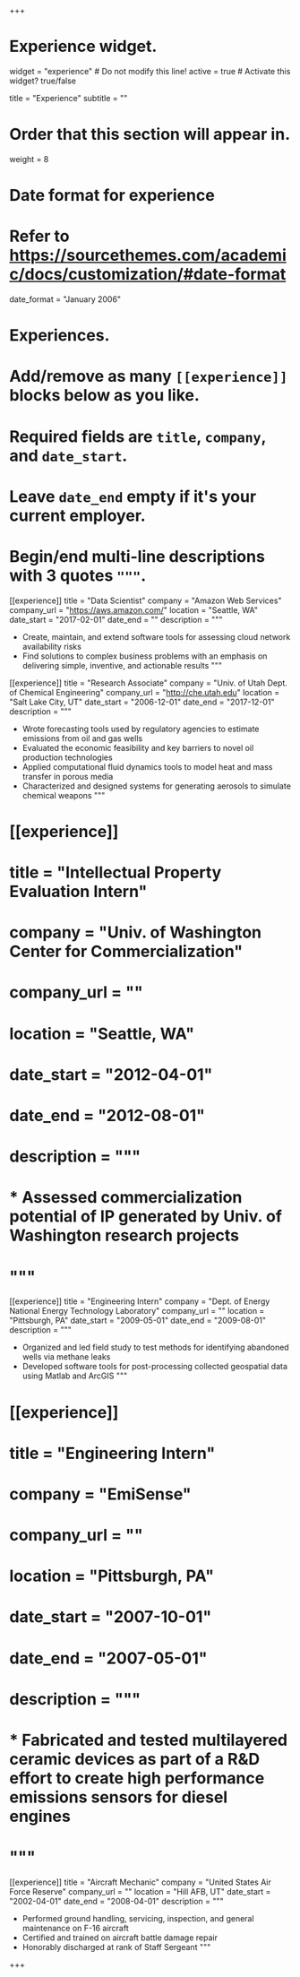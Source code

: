 +++
# Experience widget.
widget = "experience"  # Do not modify this line!
active = true  # Activate this widget? true/false

title = "Experience"
subtitle = ""

# Order that this section will appear in.
weight = 8

# Date format for experience
#   Refer to https://sourcethemes.com/academic/docs/customization/#date-format
date_format = "January 2006"

# Experiences.
#   Add/remove as many `[[experience]]` blocks below as you like.
#   Required fields are `title`, `company`, and `date_start`.
#   Leave `date_end` empty if it's your current employer.
#   Begin/end multi-line descriptions with 3 quotes `"""`.
[[experience]]
  title = "Data Scientist"
  company = "Amazon Web Services"
  company_url = "https://aws.amazon.com/"
  location = "Seattle, WA"
  date_start = "2017-02-01"
  date_end = ""
  description = """
  * Create, maintain, and extend software tools for assessing cloud network availability risks
  * Find solutions to complex business problems with an emphasis on delivering simple, inventive, and actionable results
  """

[[experience]]
  title = "Research Associate"
  company = "Univ. of Utah Dept. of Chemical Engineering"
  company_url = "http://che.utah.edu"
  location = "Salt Lake City, UT"
  date_start = "2006-12-01"
  date_end = "2017-12-01"
  description = """
  * Wrote forecasting tools used by regulatory agencies to estimate emissions from oil and gas wells
  * Evaluated the economic feasibility and key barriers to novel oil production technologies
  * Applied computational fluid dynamics tools to model heat and mass transfer in porous media
  * Characterized and designed systems for generating aerosols to simulate chemical weapons
  """

# [[experience]]
#   title = "Intellectual Property Evaluation Intern"
#   company = "Univ. of Washington Center for Commercialization"
#   company_url = ""
#   location = "Seattle, WA"
#   date_start = "2012-04-01"
#   date_end = "2012-08-01"
#   description = """
#   * Assessed commercialization potential of IP generated by Univ. of Washington research projects
#   """

[[experience]]
  title = "Engineering Intern"
  company = "Dept. of Energy National Energy Technology Laboratory"
  company_url = ""
  location = "Pittsburgh, PA"
  date_start = "2009-05-01"
  date_end = "2009-08-01"
  description = """
  * Organized and led field study to test methods for identifying abandoned wells via methane leaks
  * Developed software tools for post-processing collected geospatial data using Matlab and ArcGIS
  """

# [[experience]]
#   title = "Engineering Intern"
#   company = "EmiSense"
#   company_url = ""
#   location = "Pittsburgh, PA"
#   date_start = "2007-10-01"
#   date_end = "2007-05-01"
#   description = """
#   * Fabricated and tested multilayered ceramic devices as part of a R&D effort to create high performance emissions sensors for diesel engines
#   """

[[experience]]
  title = "Aircraft Mechanic"
  company = "United States Air Force Reserve"
  company_url = ""
  location = "Hill AFB, UT"
  date_start = "2002-04-01"
  date_end = "2008-04-01"
  description = """
  * Performed ground handling, servicing, inspection, and general maintenance on F-16 aircraft
  * Certified and trained on aircraft battle damage repair
  * Honorably discharged at rank of Staff Sergeant
  """

+++
